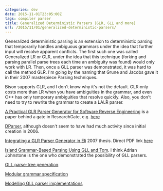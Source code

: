 ```yaml
---
categories: dev
date: 2015-11-01T23:05:00Z
tags: compiler parser
title: Generalized Deterministic Parsers (GLR, GLL and more)
url: /2015/11/01/generalized-deterministic-parsers/
---
```


Generalized deterministic parsing is an extension to deterministic parsing that
temporarily handles ambiguous grammars under the idea that further input will resolve
apparent conflicts.
The first such one was called Generalized LR or GLR, under the idea that this technique
(forking and parsing parallel parse trees each time an ambiguity was found) would only
work with LR. Then, once a GLL parser was demonstrated, it was hard to call the
method GLR. I'm going by the naming that Grune and Jacobs gave it in their 2007
masterpiece Parsing techniques.

Bison supports GLR, and I don't know why it's not the default. GLR only costs more than
LR when you have ambiguities in the grammar, and even C++ has only temporary ambiguities
that resolve quickly. Also, you don't need to try to rewrite the grammar to create a
LALR parser.

[A Practical GLR Parser Generator for Software Reverse Engineering](http://www.researchgate.net/publication/269645727_A_Practical_GLR_Parser_Generator_for_Software_Reverse_Engineering) is a paper behind a gate in ResearchGate, e.g. [here](http://ojs.academypublisher.com/index.php/jnw/article/download/jnw0903769776/8857)

[DParser](http://dparser.sourceforge.net/), although doesn't seem to have had much activity since initial creation in 2006.

[Integrating a GLR Parser Generator in Eli](http://www.researchgate.net/publication/241755950_Integrating_a_GLR_Parser_Generator_in_Eli) 2007 thesis. Direct PDF link [here](http://ag-kastens.uni-paderborn.de/paper/Bachelor_Schwekendiek.pdf)

[Island Grammar-Based Parsing Using GLL and Tom](https://pure.royalholloway.ac.uk/portal/en/publications/island-grammarbased-parsing-using-gll-and-tom(1bccc756-7ebc-4b14-abd2-8910ef5dcbeb).html). I think Adrian Johnstone is the one who demonstrated the possibility of GLL parsers.

[GLL parse-tree generation](https://pure.royalholloway.ac.uk/portal/en/publications/gll-parsetree-generation(bdbcf5af-d176-4389-bfcc-ecc86a5a5f77).html)

[Modular grammar specification](https://pure.royalholloway.ac.uk/portal/en/publications/modular-grammar-specification(f73cedc9-678f-4115-8802-2add7aa0763d).html)

[Modelling GLL parser implementations](https://pure.royalholloway.ac.uk/portal/en/publications/modelling-gll-parser-implementations(2c1e93df-746c-4271-8de6-534141d0c9b5).html)
